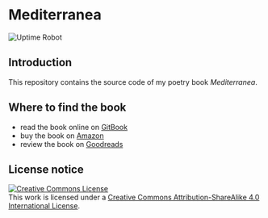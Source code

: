 # Mediterranea

![Uptime Robot](https://img.shields.io/uptimerobot/status/m788022228-6f8ec8fb9eb0f101909e4a1a)

## Introduction

This repository contains the source code of my poetry book *Mediterranea*.

## Where to find the book

* read the book online on [GitBook](https://mediterranea.reale.info/)
* buy the book on [Amazon](https://www.amazon.it/gp/product/B07GRVW15Z/)
* review the book on [Goodreads](https://www.goodreads.com/book/show/41526664-mediterranea)

## License notice

<a rel="license" href="http://creativecommons.org/licenses/by-sa/4.0/"><img alt="Creative Commons License" style="border-width:0" src="https://i.creativecommons.org/l/by-sa/4.0/88x31.png" /></a><br />This work is licensed under a <a rel="license" href="http://creativecommons.org/licenses/by-sa/4.0/">Creative Commons Attribution-ShareAlike 4.0 International License</a>.

